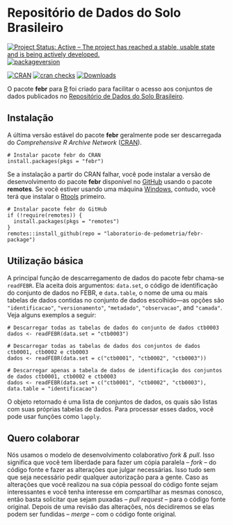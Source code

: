 <!-- Generated by knitr: do not edit by hand. Please edit the content in README.Rmd -->

Repositório de Dados do Solo Brasileiro
=======================================

[![Project Status: Active – The project has reached a stable, usable
state and is being actively
developed.](https://www.repostatus.org/badges/latest/active.svg)](https://www.repostatus.org/#active)
[![packageversion](https://img.shields.io/badge/devel%20version-1.9.7-firebrick.svg?style=flat-square)](commits/master)
<!-- [![Build Status](https://travis-ci.org/samuel-rosa/febr-package.svg?branch=master)](https://travis-ci.org/samuel-rosa/febr-package) -->
[![CRAN](https://www.r-pkg.org/badges/version/febr)](https://cran.r-project.org/package=febr)
[![cran
checks](https://cranchecks.info/badges/worst/febr)](https://cran.r-project.org/web/checks/check_results_febr.html)
[![Downloads](https://cranlogs.r-pkg.org/badges/febr?color=brightgreen)](https://www.r-pkg.org/pkg/febr)

O pacote **febr** para [R](https://www.r-project.org/) foi criado para
facilitar o acesso aos conjuntos de dados publicados no [Repositório de
Dados do Solo Brasileiro](https://www.pedometria.org/febr/).

Instalação
----------

A última versão estável do pacote **febr** geralmente pode ser
descarregada do *Comprehensive R Archive Network*
([CRAN](https://CRAN.R-project.org/package=febr)).

    # Instalar pacote febr do CRAN
    install.packages(pkgs = "febr")

Se a instalação a partir do CRAN falhar, você pode instalar a versão de
desenvolvimento do pacote **febr** disponível no
[GitHub](https://github.com/laboratorio-de-pedometria/febr-package)
usando o pacote **remotes**. Se você estiver usando uma máquina
[Windows](https://cran.r-project.org/bin/windows/), contudo, você terá
que instalar o [Rtools](https://cran.r-project.org/bin/windows/Rtools/)
primeiro.

    # Instalar pacote febr do GitHub
    if (!require(remotes)) {
      install.packages(pkgs = "remotes")
    }
    remotes::install_github(repo = "laboratorio-de-pedometria/febr-package")

Utilização básica
-----------------

A principal função de descarregamento de dados do pacote febr chama-se
`readFEBR`. Ela aceita dois argumentos: `data.set`, o código de
identificação do conjunto de dados no FEBR, e `data.table`, o nome de
uma ou mais tabelas de dados contidas no conjunto de dados escolhido—as
opções são `"identificacao"`, `"versionamento"`, `"metadado"`,
`"observacao"`, and `"camada"`. Veja alguns exemplos a seguir:

    # Descarregar todas as tabelas de dados do conjunto de dados ctb0003
    dados <- readFEBR(data.set = "ctb0003")

    # Descarregar todas as tabelas de dados dos conjuntos de dados ctb0001, ctb0002 e ctb0003
    dados <- readFEBR(data.set = c("ctb0001", "ctb0002", "ctb0003"))

    # Descarregar apenas a tabela de dados de identificação dos conjuntos de dados ctb0001, ctb0002 e ctb0003
    dados <- readFEBR(data.set = c("ctb0001", "ctb0002", "ctb0003"), data.table = "identificacao")

O objeto retornado é uma lista de conjuntos de dados, os quais são
listas com suas próprias tabelas de dados. Para processar esses dados,
você pode usar funções como `lapply`.

<!-- O pacote `febr` possui cinco funções para descarregamento de dados: -->
<!-- 1. `dataset`, para descarregar os dados de identificação de um ou mais conjuntos de dados; -->
<!-- 2. `observation`, para descarregar os dados das observações do solo de um ou mais conjuntos de dados; -->
<!-- 3. `layer`, para descarregar os dados das camadas das observações do solo de um ou mais conjuntos de dados; -->
<!-- 4. `metadata`, para descarregar os dados sobre os dados de um ou mais conjuntos de dados; -->
<!-- 5. `febr`, para descarregar todos os dados e metadados de um único conjunto de dados. -->
<!-- O principal argumento dessas cinco funções é `dataset`. Para esse argumento é passado o código de identificação de um ou mais conjuntos de dados publicados no FEBR. Isso descarrega os dados da tabela de dados indicada pela função escolhida. Por exemplo, -->
<!-- ```R -->
<!-- observation(dataset = "ctb0003") -->
<!-- ``` -->
<!-- descarrega os dados das observações do solo do conjunto de dados `ctb0003`. O código de identificação de todos os conjuntos de dados publicados no FEBR estão catalogados em http://www.ufsm.br/febr/catalog/. -->
<!-- No caso das funções `observation`, `layer` e `febr`, o segundo principal argumento é `variable`. Para esse argumento é passado o código de identificação da(s) variável(is) cujos dados devem ser retornados pela função escolhida. Por exemplo, -->
<!-- ```R -->
<!-- layers(dataset = "ctb0003", variable = "argila") -->
<!-- ``` -->
<!-- retorna os dados da variável `argila` do conjunto de dados `ctb0003`. O código de identificação de todas as variáveis contidas nos conjuntos de dados publicados no FEBR estão catalogados em https://goo.gl/hi77sB. -->

Quero colaborar
---------------

Nós usamos o modelo de desenvolvimento colaborativo *fork & pull*. Isso
significa que você tem liberdade para fazer um cópia paralela – *fork* –
do código fonte e fazer as alterações que julgar necessárias. Isso tudo
sem que seja necessário pedir qualquer autorização para a gente. Caso as
alterações que você realizou na sua cópia pessoal do código fonte sejam
interessantes e você tenha interesse em compartilhar as mesmas conosco,
então basta solicitar que sejam puxadas – *pull request* – para o código
fonte original. Depois de uma revisão das alterações, nós decidiremos se
elas podem ser fundidas – *merge* – com o código fonte original.
